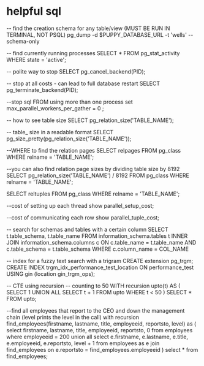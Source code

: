 # helpful sql

-- find the creation schema for any table/view (MUST BE RUN IN TERMINAL, NOT PSQL)
pg_dump -d $PUPPY_DATABASE_URL -t 'wells' --schema-only

-- find currently running processes
SELECT * FROM pg_stat_activity WHERE state = 'active';

-- polite way to stop
SELECT pg_cancel_backend(PID);

-- stop at all costs - can lead to full database restart
SELECT pg_terminate_backend(PID);

--stop sql FROM using more than one process
set max_parallel_workers_per_gather = 0 ;

-- how to see table size
SELECT pg_relation_size('TABLE_NAME');

-- table_ size in a readable format
SELECT pg_size_pretty(pg_relation_size('TABLE_NAME'));

--WHERE to find the relation pages
SELECT relpages FROM pg_class
WHERE relname = 'TABLE_NAME';

--you can also find relation page sizes by dividing table size by 8192
SELECT pg_relation_size('TABLE_NAME') / 8192 FROM pg_class
WHERE relname = 'TABLE_NAME';


SELECT reltuples FROM pg_class WHERE relname = 'TABLE_NAME';

--cost of setting up each thread
show parallel_setup_cost;

--cost of communicating each row
show parallel_tuple_cost;

-- search for schemas and tables with a certain column
SELECT t.table_schema, t.table_name
FROM information_schema.tables t
INNER JOIN information_schema.columns c ON c.table_name = t.table_name 
AND c.table_schema = t.table_schema
WHERE c.column_name = COL_NAME

-- index for a fuzzy text search with a trigram
CREATE extension pg_trgm;
CREATE INDEX trgm_idx_performance_test_location ON performance_test USING gin (location gin_trgm_ops);

-- CTE using recursion
  -- counting to 50
  WITH recursion upto(t) AS (
    SELECT 1
    UNION ALL
    SELECT t + 1 FROM upto
    WHERE t < 50
  )
  SELECT * FROM upto;

  --find all employees that report to the CEO and down the management chain (level prints the level in the call)
  with recursion find_employees(firstname, lastname, title, employeeid, reportsto, level) as (
    select firstname, lastname, title, employeeid, reportsto, 0 from employees
	  where employeeid = 200
    union all
    select e.firstname, e.lastname, e.title, e.employeeid, e.reportsto, level + 1
    from employees as e
    join find_employees on e.reportsto = find_employees.employeeid
  )
  select * from find_employees;

